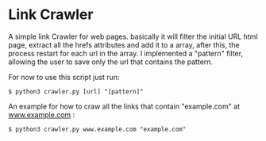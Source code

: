 # Link Crawler
A simple link Crawler for web pages. basically it will filter the initial URL html page, extract all the hrefs attributes and add it to a array, after this, the process restart for each url in the array.
I implemented a "pattern" filter, allowing the user to save only the url that contains the pattern.

For now to use this script just run:

```
$ python3 crawler.py [url] "[pattern]"
```
An example for how to craw all the links that contain "example.com" at www.example.com :
```
$ python3 crawler.py www.example.com "example.com"
```

